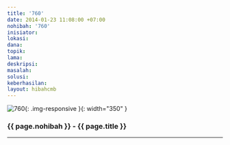 ```yaml
---
title: '760'
date: 2014-01-23 11:08:00 +07:00
nohibah: '760'
inisiator: 
lokasi: 
dana: 
topik: 
lama: 
deskripsi: 
masalah: 
solusi: 
keberhasilan: 
layout: hibahcmb
---
```


![760](/static/img/hibahcmb/760.png){: .img-responsive }{: width="350" }

### {{ page.nohibah }} - {{ page.title }}

---

